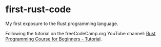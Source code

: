 # first-rust-code

My first exposure to the Rust programming language.

Following the tutorial on the freeCodeCamp.org YouTube channel: [Rust Programming Course for Beginners - Tutorial](https://www.youtube.com/watch?v=MsocPEZBd-M).
